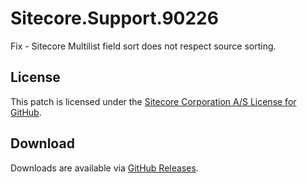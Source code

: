 # Sitecore.Support.90226
Fix - Sitecore Multilist field sort does not respect source sorting.

## License  
This patch is licensed under the [Sitecore Corporation A/S License for GitHub](https://github.com/sitecoresupport/Sitecore.Support.90226/blob/master/LICENSE).  

## Download  
Downloads are available via [GitHub Releases](https://github.com/sitecoresupport/Sitecore.Support.90226/releases).  

